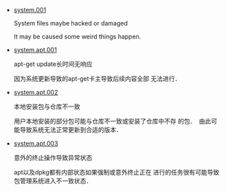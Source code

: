 - [system.001](https://github.com/x-deepin/p/blob/master//system/001)

    System files maybe hacked or damaged
    
    It may be caused some weird things happen.
    
    
- [system.apt.001](https://github.com/x-deepin/p/blob/master//system/apt/001)

    apt-get update长时间无响应
    
    因为系统更新导致的apt-get卡主导致后续内容全部
    无法进行．
    
    
- [system.apt.002](https://github.com/x-deepin/p/blob/master//system/apt/002)

    本地安装包与仓库不一致
    
    用户本地安装的部分包可能与仓库不一致或安装了仓库中不存
    的包．　由此可能导致系统无法正常更新到合适的版本．
    
    
- [system.apt.003](https://github.com/x-deepin/p/blob/master//system/apt/003)

    意外的终止操作导致异常状态
    
    apt以及dpkg都有内部状态如果强制或意外终止正在
    进行的任务很有可能导致包管理系统进入不一致状态．
    
    

